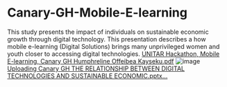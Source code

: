 # Canary-GH-Mobile-E-learning
This study presents the impact of individuals on sustainable economic growth through digital technology. This presentation describes a how mobile e-learning (Digital Solutions) brings many unprivileged women and youth closer to accessing digital technologies.
[UNITAR Hackathon, Mobile E-learning, Canary GH Humphreline Offeibea Kayseku.pdf](https://github.com/HumphrelineAmaKayseku/Canary-GH-Mobile-E-learning/files/14154346/UNITAR.Hackathon.Mobile.E-learning.Canary.GH.Humphreline.Offeibea.Kayseku.pdf)
![image](https://github.com/HumphrelineAmaKayseku/Canary-GH-Mobile-E-learning/assets/158234174/71a4469c-2f81-49c9-be05-2e795a735855)
[Uploading Canary GH THE RELATIONSHIP BETWEEN DIGITAL TECHNOLOGIES AND SUSTAINABLE ECONOMIC.pptx…]()
